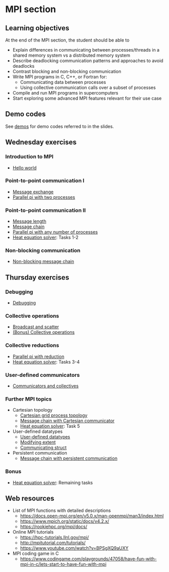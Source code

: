 # MPI section

## Learning objectives

At the end of the MPI section, the student should be able to

- Explain differences in communicating between processes/threads in a shared memory system vs a distributed memory system
- Describe deadlocking communication patterns and approaches to avoid deadlocks
- Contrast blocking and non-blocking communication
- Write MPI programs in C, C++, or Fortran for:
  - Communicating data between processes
  - Using collective communication calls over a subset of processes
- Compile and run MPI programs in supercomputers
- Start exploring some advanced MPI features relevant for their use case


## Demo codes

See [demos](demos/) for demo codes referred to in the slides.

## Wednesday exercises

### Introduction to MPI

- [Hello world](hello-world/)

### Point-to-point communication I

- [Message exchange](message-exchange/)
- [Parallel pi with two processes](parallel-pi-two-procs/)

### Point-to-point communication II

- [Message length](message-length/)
- [Message chain](message-chain/)
- [Parallel pi with any number of processes](parallel-pi-general/)
- [Heat equation solver](heat-equation/): Tasks 1-2

### Non-blocking communication

- [Non-blocking message chain](message-chain-non-blocking/)

## Thursday exercises

### Debugging

- [Debugging](debugging/)

### Collective operations

- [Broadcast and scatter](broadcast-scatter/)
- [(Bonus) Collective operations](collectives/)

### Collective reductions

- [Parallel pi with reduction](parallel-pi-reduction/)
- [Heat equation solver](heat-equation/): Tasks 3-4

### User-defined communicators

- [Communicators and collectives](communicator/)

### Further MPI topics

- Cartesian topology
  - [Cartesian grid process topology](cartesian-grid/)
  - [Message chain with Cartesian communicator](message-chain-cartesian/)
  - [Heat equation solver](heat-equation/): Task 5
- User-defined datatypes
  - [User-defined datatypes](datatypes/)
  - [Modifying extent](datatypes-extent/)
  - [Communicating struct](datatypes-struct/)
- Persistent communication
  - [Message chain with persistent communication](message-chain-persistent/)

### Bonus

- [Heat equation solver](heat-equation/): Remaining tasks


## Web resources

- List of MPI functions with detailed descriptions
  - <https://docs.open-mpi.org/en/v5.0.x/man-openmpi/man3/index.html>
  - <https://www.mpich.org/static/docs/v4.2.x/>
  - <https://rookiehpc.org/mpi/docs/>
- Online MPI tutorials
  - <https://hpc-tutorials.llnl.gov/mpi/>
  - <http://mpitutorial.com/tutorials/>
  - <https://www.youtube.com/watch?v=BPSgXQ9aUXY>
- MPI coding game in C
  - <https://www.codingame.com/playgrounds/47058/have-fun-with-mpi-in-c/lets-start-to-have-fun-with-mpi>
